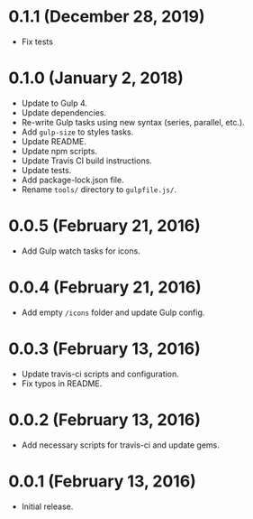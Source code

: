 # 0.1.1 (December 28, 2019)

- Fix tests

# 0.1.0 (January 2, 2018)

- Update to Gulp 4.
- Update dependencies.
- Re-write Gulp tasks using new syntax (series, parallel, etc.).
- Add `gulp-size` to styles tasks.
- Update README.
- Update npm scripts.
- Update Travis CI build instructions.
- Update tests.
- Add package-lock.json file.
- Rename `tools/` directory to `gulpfile.js/`.

# 0.0.5 (February 21, 2016)

- Add Gulp watch tasks for icons.

# 0.0.4 (February 21, 2016)

- Add empty `/icons` folder and update Gulp config.

# 0.0.3 (February 13, 2016)

- Update travis-ci scripts and configuration.
- Fix typos in README.

# 0.0.2 (February 13, 2016)

- Add necessary scripts for travis-ci and update gems.

# 0.0.1 (February 13, 2016)

- Initial release.
